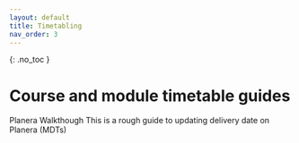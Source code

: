 ```yaml
---
layout: default
title: Timetabling
nav_order: 3
---
```

{: .no_toc }

# Course and module timetable guides

Planera Walkthough
This is a rough guide to updating delivery date on Planera (MDTs)